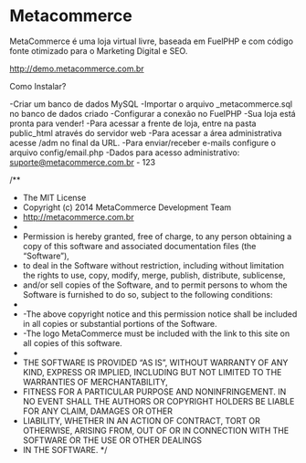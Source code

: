 Metacommerce
============

MetaCommerce é uma loja virtual livre, baseada em FuelPHP e com código fonte otimizado para o Marketing Digital e SEO.

http://demo.metacommerce.com.br

Como Instalar?

-Criar um banco de dados MySQL
-Importar o arquivo _metacommerce.sql no banco de dados criado
-Configurar a conexão no FuelPHP
-Sua loja está pronta para vender!
-Para acessar a frente de loja, entre na pasta public_html através do servidor web
-Para acessar a área administrativa acesse /adm no final da URL.
-Para enviar/receber e-mails configure o arquivo config/email.php
-Dados para acesso administrativo: suporte@metacommerce.com.br - 123

/**
 * The MIT License
 * Copyright (c) 2014  MetaCommerce Development Team
 * http://metacommerce.com.br
 * 
 * Permission is hereby granted, free of charge, to any person obtaining a copy of this software and associated documentation files (the “Software”), 
 * to deal in the Software without restriction, including without limitation the rights to use, copy, modify, merge, publish, distribute, sublicense, 
 * and/or sell copies of the Software, and to permit persons to whom the Software is furnished to do so, subject to the following conditions:
 *
 * -The above copyright notice and this permission notice shall be included in all copies or substantial portions of the Software.
 * -The logo MetaCommerce must be included with the link to this site on all copies of this software.
 *
 * THE SOFTWARE IS PROVIDED “AS IS”, WITHOUT WARRANTY OF ANY KIND, EXPRESS OR IMPLIED, INCLUDING BUT NOT LIMITED TO THE WARRANTIES OF MERCHANTABILITY,
 * FITNESS FOR A PARTICULAR PURPOSE AND NONINFRINGEMENT. IN NO EVENT SHALL THE AUTHORS OR COPYRIGHT HOLDERS BE LIABLE FOR ANY CLAIM, DAMAGES OR OTHER 
 * LIABILITY, WHETHER IN AN ACTION OF CONTRACT, TORT OR OTHERWISE, ARISING FROM, OUT OF OR IN CONNECTION WITH THE SOFTWARE OR THE USE OR OTHER DEALINGS 
 * IN THE SOFTWARE.
 */

